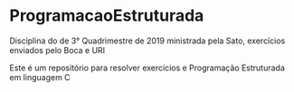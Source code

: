 # ProgramacaoEstruturada
Disciplina do de 3° Quadrimestre de 2019 ministrada pela Sato, exercícios enviados pelo Boca e URI

Este é um repositório para resolver exercícios e Programação Estruturada em linguagem C
